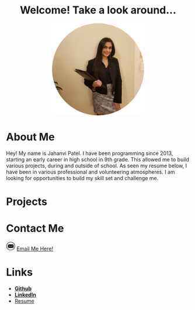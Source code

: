 <center>
  <h1>Welcome! Take a look around...</h1>
  <img src = "1_circle.png" height="50%" width="50%"/> 
</center>

# About Me
Hey! My name is Jahanvi Patel. I have been programming since 2013, starting an early career in high school in 9th grade. This allowed me to build various projects, during and outside of school. As seen my resume below, I have been in various professional and volunteering atmospheres. I am looking for opportunities to build my skill set and challenge me.

# Projects

# Contact Me
<img src="email_icon.png" height="25px" width="25px"/> <a href= "mailto:jahanvi316@gmail.com"> Email Me Here! </a>

# Links
* <a href="https://www.github.com/jahanvi316"> **Github** </a>
* <a href="https://www.linkedin.com/in/jahanvipatel"> **LinkedIn** </a> 
* <a href="Resume_Jahanvi Patel_10.1.2020.pdf"> Resume </a>


